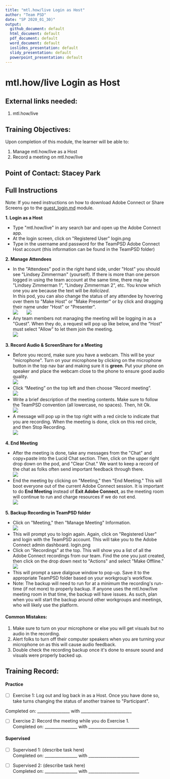 ```yaml
---
title: "mtl.how/live Login as Host"
author: "Team PSD"
date: "SP 2020_01_30)"
output: 
  github_document: default
  html_document: default
  pdf_document: default
  word_document: default
  ioslides_presentation: default
  slidy_presentation: default
  powerpoint_presentation: default
---
```


# mtl.how/live Login as Host
## External links needed:
1. mtl.how/live

## Training Objectives:
Upon completion of this module, the learner will be able to:

1. Manage mtl.how/live as a Host
2. Record a meeting on mtl.how/live 

## Point of Contact: Stacey Park

## Full Instructions
Note: If you need instructions on how to download Adobe Connect or Share Screens go to the [guest_login.md](https://github.com/lzim/teampsd/blob/master/resources/training_guides/mtl_how_live/guest_login.md) module.


**1. Login as a Host**
- Type "mtl.how/live" in any search bar and open up the Adobe Connect app.
- At the login screen, click on "Registered User"
login.png
- Type in the username and password for the TeamPSD Adobe Connect Host account (this information can be found in the TeamPSD folder)

**2. Manage Attendees**
- In the "Attendees" pod in the right hand side, under "Host" you should see "Lindsey Zimmerman" (yourself). If there is more than one person logged in using the team account at the same time, there may be "Lindsey Zimmerman 1", "Lindsey Zimmerman 2", etc. You know which one you are because the text will be *italicized*.  
In this pod, you can also change the status of any attendee by hovering over them to "Make Host" or "Make Presenter" or by click and dragging their name under "Host" or "Presenter".  
![](https://experts.missouristate.edu/download/attachments/9602455/image2013-2-20%2011-19-36.png?version=3&modificationDate=1416931960767&api=v2) &nbsp; &nbsp; &nbsp; ![](https://helpx.adobe.com/content/dam/help/en/adobe-connect/using/attendees/_jcr_content/main-pars/image_1/me_attendees_change_role.png)  
- Any team members not managing the meeting will be logging in as a "Guest". When they do, a request will pop up like below, and the "Host" must select "Allow" to let them join the meeting.  
![](https://helpx.adobe.com/content/dam/help/en/adobe-connect/using/sharing-content-meeting/_jcr_content/main-pars/image_1739292169/screen_share_notification_control.png)  

**3. Record Audio & ScreenShare for a Meeting**
- Before you record, make sure you have a webcam. This will be your "microphone". Turn on your microphone by clicking on the microphone button in the top nav bar and making sure it is **green**. Put your phone on speaker and place the webcam close to the phone to ensure good audio quality.  
![](https://computing.cua.edu/res/images/training/adobeconnect/microphonestudent/mic-001.jpg)
- Click “Meeting” on the top left and then choose “Record meeting”.  
![](https://sites.google.com/a/tc.columbia.edu/adobe-connect-help/_/rsrc/1472780474773/recording-a-meeting/Screen%20shot%202011-08-11%20at%201.24.20%20PM.png)
- Write a brief description of the meeting contents. Make sure to follow the TeamPSD convention (all lowercase, no spaces). Then, hit Ok.  
![](https://sites.google.com/a/tc.columbia.edu/adobe-connect-help/_/rsrc/1472780471332/recording-a-meeting/Screen%20shot%202011-08-11%20at%201.14.49%20PM.png?height=261&width=400)  
- A message will pop up in the top right with a red circle to indicate that you are recording. When the meeting is done, click on this red circle, and then Stop Recording.  
![](https://sites.google.com/a/tc.columbia.edu/adobe-connect-help/_/rsrc/1472780470820/recording-a-meeting/Screen%20shot%202011-08-11%20at%201.16.45%20PM.png?height=200&width=320)  

**4. End Meeting**
- After the meeting is done, take any messages from the "Chat" and copy+paste into the Lucid Chat section. Then, click on the upper right drop down on the pod, and "Clear Chat." We want to keep a record of the chat as folks often send important feedback through there.  
![](https://encrypted-tbn0.gstatic.com/images?q=tbn:ANd9GcTmz7KId2eBZk4uwp2bMgK1QsyNmO431SEY_2ObWLLDzuy5M5KDSA&s)
- End the meeting by clicking on "Meeting," then "End Meeting." This will boot everyone out of the current Adobe Connect session. It is important to do **End Meeting** instead of **Exit Adobe Connect**, as the meeting room will continue to run and charge resources if we do not end.  
![](https://ocio.osu.edu/sites/default/files/assets/Services/Connect/EndMeeting.jpg)

**5. Backup Recording in TeamPSD folder**
- Click on "Meeting," then "Manage Meeting" Information.  
![](https://usu.service-now.com/manage-meeting-infomation-link.png)
- This will prompt you to login again. Again, click on "Registered User" and login with the TeamPSD account. This will take you to the Adobe Connect admin dashboard.
login.png
- Click on "Recordings" at the top. This will show you a list of all the Adobe Connect recordings from our team. Find the one you just created, then click on the drop down next to "Actions" and select "Make Offline."  
![](https://support.automaticsync.com/hc/article_attachments/360001232463/Adobe_Connect_1.jpg)  
- This will prompt a save dialgoue window to pop-up. Save it to the appropriate TeamPSD folder based on your workgroup's workflow.
- Note: The backup will need to run for at a minimum the recording's run-time (if not more) to properly backup. If anyone uses the mtl.how/live meeting room in that time, the backup will have issues. As such, plan when you will start the backup around other workgroups and meetings, who will likely use the platform.

#### Common Mistakes:
1. Make sure to turn on your microphone or else you will get visuals but no audio in the recording.
2. Alert folks to turn off their computer speakers when you are turning your microphone on as this will cause audio feedback.
3. Double check the recording backup once it's done to ensure sound and visuals were properly backed up.

## Training Record:
#### Practice
- [ ] Exercise 1: Log out and log back in as a Host. Once you have done so, take turns changing the status of another trainee to "Participant". 

Completed on: ________________ with _________________________ 

- [ ] Exercise 2: Record the meeting while you do Exercise 1.     
Completed on: ________________ with _________________________  

#### Supervised 
- [ ] Supervised 1: (describe task here)        
Completed on: ________________ with _________________________  

- [ ] Supervised 2: (describe task here)        
Completed on: ________________ with _________________________  

